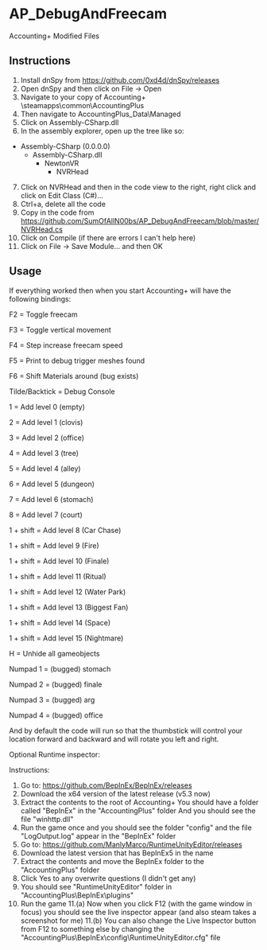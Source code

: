 # AP_DebugAndFreecam
Accounting+ Modified Files

## Instructions

1. Install dnSpy from https://github.com/0xd4d/dnSpy/releases
2. Open dnSpy and then click on File -> Open
3. Navigate to your copy of Accounting+ <Steam Install>\steamapps\common\AccountingPlus
4. Then navigate to AccountingPlus_Data\Managed
5. Click on Assembly-CSharp.dll
6. In the assembly explorer, open up the tree like so:
 - Assembly-CSharp (0.0.0.0)
   - Assembly-CSharp.dll
     - NewtonVR
       - NVRHead
7. Click on NVRHead and then in the code view to the right, right click and click on Edit Class (C#)...
8. Ctrl+a, delete all the code
9. Copy in the code from https://github.com/SumOfAllN00bs/AP_DebugAndFreecam/blob/master/NVRHead.cs
10. Click on Compile (if there are errors I can't help here)
11. Click on File -> Save Module... and then OK

## Usage

If everything worked then when you start Accounting+ will have the following bindings:

F2 = Toggle freecam

F3 = Toggle vertical movement

F4 = Step increase freecam speed

F5 = Print to debug trigger meshes found

F6 = Shift Materials around (bug exists)

Tilde/Backtick = Debug Console

1 = Add level 0 			(empty)

2 = Add level 1 			(clovis)

3 = Add level 2 			(office)

4 = Add level 3 			(tree)

5 = Add level 4 			(alley)

6 = Add level 5 			(dungeon)

7 = Add level 6 			(stomach)

8 = Add level 7 			(court)

1 + shift = Add level 8 	(Car Chase)

1 + shift = Add level 9 	(Fire)

1 + shift = Add level 10	(Finale)

1 + shift = Add level 11	(Ritual)

1 + shift = Add level 12	(Water Park)

1 + shift = Add level 13	(Biggest Fan)

1 + shift = Add level 14	(Space)

1 + shift = Add level 15	(Nightmare)

H = Unhide all gameobjects

Numpad 1 = (bugged) stomach

Numpad 2 = (bugged) finale

Numpad 3 = (bugged) arg

Numpad 4 = (bugged) office


And by default the code will run so that the thumbstick will control your location forward and backward and will rotate you left and right.

Optional Runtime inspector:

Instructions:
1. Go to: https://github.com/BepInEx/BepInEx/releases
2. Download the x64 version of the latest release (v5.3 now)
3. Extract the contents to the root of Accounting+
     You should have a folder called "BepInEx" in the "AccountingPlus" folder
     And you should see the file "winhttp.dll"
4. Run the game once and you should see the folder "config" and the file "LogOutput.log" appear in the "BepInEx" folder
5. Go to: https://github.com/ManlyMarco/RuntimeUnityEditor/releases
6. Download the latest version that has BepInEx5 in the name
7. Extract the contents and move the BepInEx folder to the "AccountingPlus" folder
8. Click Yes to any overwrite questions (I didn't get any)
9. You should see "RuntimeUnityEditor" folder in "AccountingPlus\BepInEx\plugins"
10. Run the game
11.(a) Now when you click F12 (with the game window in focus) you should see the live inspector appear (and also steam takes a screenshot for me)
11.(b) You can also change the Live Inspector button from F12 to something else by changing the "AccountingPlus\BepInEx\config\RuntimeUnityEditor.cfg" file
